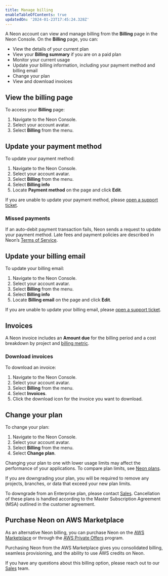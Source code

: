 ```yaml
---
title: Manage billing
enableTableOfContents: true
updatedOn: '2024-01-23T17:45:24.328Z'
---
```


<NewPricing/>

A Neon account can view and manage billing from the **Billing** page in the Neon Console. On the **Billing** page, you can:

- View the details of your current plan
- View your **Billing summary** if you are on a paid plan
- Monitor your current usage
- Update your billing information, including your payment method and billing email
- Change your plan
- View and download invoices

## View the billing page

To access your **Billing** page:

1. Navigate to the Neon Console.
1. Select your account avatar.
1. Select **Billing** from the menu.

## Update your payment method

To update your payment method:

1. Navigate to the Neon Console.
1. Select your account avatar.
1. Select **Billing** from the menu.
1. Select **Billing info**
1. Locate **Payment method** on the page and click **Edit**.

If you are unable to update your payment method, please [open a support ticket](/docs/introduction/support).

### Missed payments

If an auto-debit payment transaction fails, Neon sends a request to update your payment method. Late fees and payment policies are described in Neon’s [Terms of Service](https://neon.tech/terms-of-service).

## Update your billing email

To update your billing email:

1. Navigate to the Neon Console.
1. Select your account avatar.
1. Select **Billing** from the menu.
1. Select **Billing info**
1. Locate **Billing email** on the page and click **Edit**.

If you are unable to update your billing email, please [open a support ticket](/docs/introduction/support).

## Invoices

A Neon invoice includes an **Amount due** for the billing period and a cost breakdown by project and [billing metric](/docs/introduction/billing).

### Download invoices

To download an invoice:

1. Navigate to the Neon Console.
1. Select your account avatar.
1. Select **Billing** from the menu.
1. Select **Invoices**.
1. Click the download icon for the invoice you want to download.

## Change your plan

To change your plan:

1. Navigate to the Neon Console.
1. Select your account avatar.
1. Select **Billing** from the menu.
1. Select **Change plan**.

Changing your plan to one with lower usage limits may affect the performance of your applications. To compare plan limits, see [Neon plans](/docs/introduction/plans#neon-plans).

If you are downgrading your plan, you will be required to remove any projects, branches, or data that exceed your new plan limits. 

To downgrade from an Enterprise plan, please contact [Sales](https://neon.tech/contact-sales). Cancellation of these plans is handled according to the Master Subscription Agreement (MSA) outlined in the customer agreement.

## Purchase Neon on AWS Marketplace

As an alternative Neon billing, you can purchase Neon on the [AWS Marketplace](https://aws.amazon.com/marketplace/pp/prodview-o32z34khv4272?sr=0-1&applicationId=AWSMPContessa&utm_campaign=Developer%20Days&utm_source=hs_email&utm_medium=email&_hsenc=p2ANqtz-8U-1v7Sm5HHexFnV3Mkkwwsq5hnq9ThQnbQOqhuB11RT9cNwtAoalhaq98WMgL70rwfFhq) or through the [AWS Private Offers](https://docs.aws.amazon.com/marketplace/latest/userguide/private-offers-overview.html) program.

Purchasing Neon from the AWS Marketplace gives you consolidated billing, seamless provisioning, and the ability to use AWS credits on Neon.

If you have any questions about this billing option, please reach out to our [Sales](https://neon.tech/contact-sales) team. 
